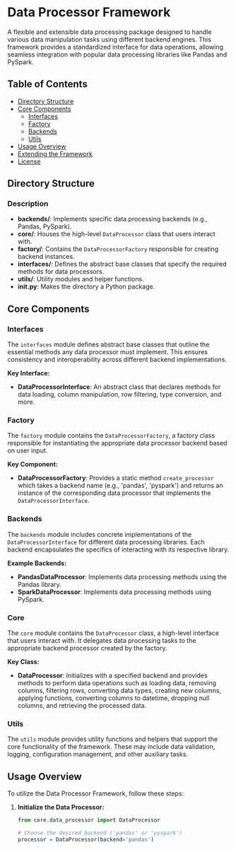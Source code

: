# Data Processor Framework

A flexible and extensible data processing package designed to handle various data manipulation tasks using different backend engines. This framework provides a standardized interface for data operations, allowing seamless integration with popular data processing libraries like Pandas and PySpark.

## Table of Contents

- [Directory Structure](#directory-structure)
- [Core Components](#core-components)
  - [Interfaces](#interfaces)
  - [Factory](#factory)
  - [Backends](#backends)
  - [Utils](#utils)
- [Usage Overview](#usage-overview)
- [Extending the Framework](#extending-the-framework)
- [License](#license)

## Directory Structure
### Description
- **backends/**: Implements specific data processing backends (e.g., Pandas, PySpark).
- **core/**: Houses the high-level `DataProcessor` class that users interact with.
- **factory/**: Contains the `DataProcessorFactory` responsible for creating backend instances.
- **interfaces/**: Defines the abstract base classes that specify the required methods for data processors.
- **utils/**: Utility modules and helper functions.
- **__init__.py**: Makes the directory a Python package.

## Core Components

### Interfaces

The `interfaces` module defines abstract base classes that outline the essential methods any data processor must implement. This ensures consistency and interoperability across different backend implementations.

**Key Interface:**

- **DataProcessorInterface**: An abstract class that declares methods for data loading, column manipulation, row filtering, type conversion, and more.

### Factory

The `factory` module contains the `DataProcessorFactory`, a factory class responsible for instantiating the appropriate data processor backend based on user input.

**Key Component:**

- **DataProcessorFactory**: Provides a static method `create_processor` which takes a backend name (e.g., 'pandas', 'pyspark') and returns an instance of the corresponding data processor that implements the `DataProcessorInterface`.

### Backends

The `backends` module includes concrete implementations of the `DataProcessorInterface` for different data processing libraries. Each backend encapsulates the specifics of interacting with its respective library.

**Example Backends:**

- **PandasDataProcessor**: Implements data processing methods using the Pandas library.
- **SparkDataProcessor**: Implements data processing methods using PySpark.

### Core

The `core` module contains the `DataProcessor` class, a high-level interface that users interact with. It delegates data processing tasks to the appropriate backend processor created by the factory.

**Key Class:**

- **DataProcessor**: Initializes with a specified backend and provides methods to perform data operations such as loading data, removing columns, filtering rows, converting data types, creating new columns, applying functions, converting columns to datetime, dropping null columns, and retrieving the processed data.

### Utils

The `utils` module provides utility functions and helpers that support the core functionality of the framework. These may include data validation, logging, configuration management, and other auxiliary tasks.

## Usage Overview

To utilize the Data Processor Framework, follow these steps:

1. **Initialize the Data Processor:**

   ```python
   from core.data_processor import DataProcessor

   # Choose the desired backend ('pandas' or 'pyspark')
   processor = DataProcessor(backend='pandas')

